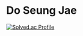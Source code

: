 # Do Seung Jae
[![Solved.ac Profile](http://mazassumnida.wtf/api/v2/generate_badge?boj=gb4250)](https://solved.ac/gb4250/)

<!--
**DoSeungJae/DoSeungJae** is a ✨ _special_ ✨ repository because its `README.md` (this file) appears on your GitHub profile.

Here are some ideas to get you started:

- 🔭 I’m currently working on ...
- 🌱 I’m currently learning ...
- 👯 I’m looking to collaborate on ...
- 🤔 I’m looking for help with ...
- 💬 Ask me about ...
- 📫 How to reach me: ...
- 😄 Pronouns: ...
- ⚡ Fun fact: ...
-->
